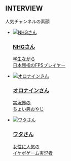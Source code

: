 ## INTERVIEW
人気チャンネルの素顔

<ul>
<li>
<a href="http://daily.freshlive.tv/posts/2043823?categoryIds=509145" target="_blank">
<img src="../../../img/page/ChannelRequest/interview_1.png" alt="NHGさん" />
<h3>NHGさん</h3>
<p><span>学生ながら</span><br /><span>日本屈指のFPSプレイヤー</span></p>
</a>
</li>
<li>
<a href="http://daily.freshlive.tv/posts/2040011?categoryIds=509145" target="_blank">
<img src="../../../img/page/ChannelRequest/interview_2.png" alt="オロナインさん" />
<h3>オロナインさん</h3>
<p><span>実況界の</span><br /><span>ちょい悪おやじ</span></p>
</a>
</li>
<li>
<a href="http://daily.freshlive.tv/posts/2028338?categoryIds=509145" target="_blank">
<img src="../../../img/page/ChannelRequest/interview_3.png" alt="ワタさん" />
<h3>ワタさん</h3>
<p><span>女性に人気の</span><br /><span>イケボゲーム実況者</span></p>
</a>
</li>
